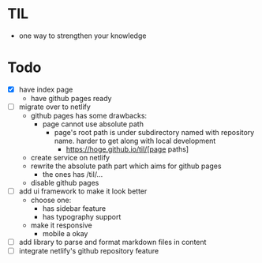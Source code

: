 # TIL
- one way to strengthen your knowledge

# Todo
- [x] have index page
  - have github pages ready
- [ ] migrate over to netlify
  - github pages has some drawbacks:
    - page cannot use absolute path
      - page's root path is under subdirectory named with repository name. harder to get along with local development
        - https://hoge.github.io/til/[page paths]
  - create service on netlify
  - rewrite the absolute path part which aims for github pages
    - the ones has /til/...
  - disable github pages
- [ ] add ui framework to make it look better
  - choose one:
    - has sidebar feature
    - has typography support
  - make it responsive
    - mobile a okay
- [ ] add library to parse and format markdown files in content
- [ ] integrate netlify's github repository feature
